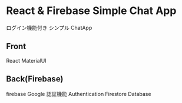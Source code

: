 # React & Firebase Simple Chat App

ログイン機能付き シンプル ChatApp

## Front

React
MaterialUI

## Back(Firebase)

firebase Google 認証機能
Authentication
Firestore Database
